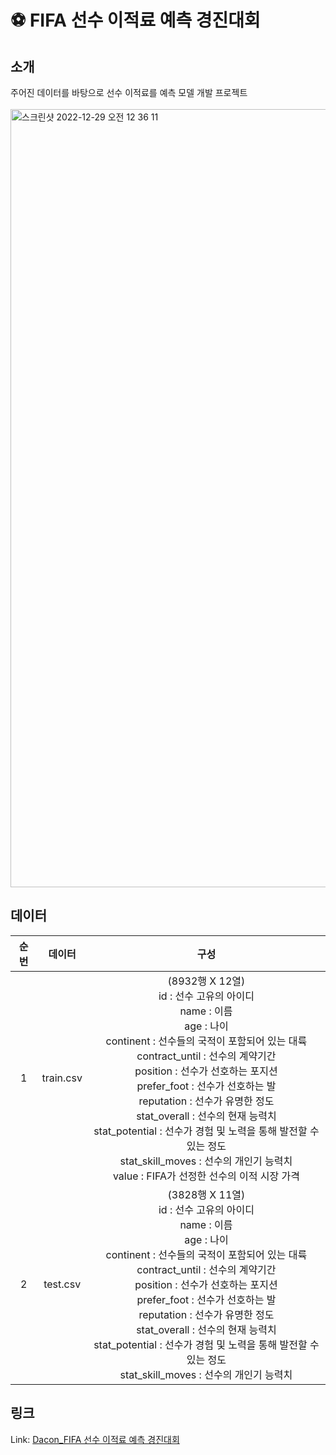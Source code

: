 # ⚽️ FIFA 선수 이적료 예측 경진대회
## 소개
주어진 데이터를 바탕으로 선수 이적료를 예측 모델 개발 프로젝트<br/><br/>
<img width="1245" alt="스크린샷 2022-12-29 오전 12 36 11" src="https://user-images.githubusercontent.com/108471861/209836042-72086e51-e25a-4034-afd0-d6581d14c00f.png">
## 데이터
|순번|데이터|구성|             
|:-:|:-------:|:------:|          
|1|train.csv|(8932행 X 12열)<br/>id : 선수 고유의 아이디<br/>name : 이름<br/>age : 나이<br/>continent : 선수들의 국적이 포함되어 있는 대륙<br/>contract_until : 선수의 계약기간<br/>position : 선수가 선호하는 포지션<br/>prefer_foot : 선수가 선호하는 발<br/>reputation : 선수가 유명한 정도<br/>stat_overall : 선수의 현재 능력치<br/>stat_potential : 선수가 경험 및 노력을 통해 발전할 수 있는 정도<br/>stat_skill_moves : 선수의 개인기 능력치<br/>value : FIFA가 선정한 선수의 이적 시장 가격|
|2|test.csv|(3828행 X 11열)<br/>id : 선수 고유의 아이디<br/>name : 이름<br/>age : 나이<br/>continent : 선수들의 국적이 포함되어 있는 대륙<br/>contract_until : 선수의 계약기간<br/>position : 선수가 선호하는 포지션<br/>prefer_foot : 선수가 선호하는 발<br/>reputation : 선수가 유명한 정도<br/>stat_overall : 선수의 현재 능력치<br/>stat_potential : 선수가 경험 및 노력을 통해 발전할 수 있는 정도<br/>stat_skill_moves : 선수의 개인기 능력치|
        
## 링크
Link: [Dacon_FIFA 선수 이적료 예측 경진대회][Daconlink]

[Daconlink]: https://dacon.io/competitions/open/235538/overview/description
